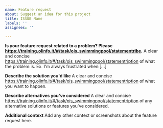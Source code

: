 ```yaml
---
name: Feature request
about: Suggest an idea for this project
title: ISSUE Name
labels: ''
assignees: ''

---
```


**Is your feature request related to a problem? Please https://training.olinfo.it/#/task/ois_swimmingpool/statementribe.**
A clear and concise https://training.olinfo.it/#/task/ois_swimmingpool/statementription of what the problem is. Ex. I'm always frustrated when [...]

**Describe the solution you'd like**
A clear and concise https://training.olinfo.it/#/task/ois_swimmingpool/statementription of what you want to happen.

**Describe alternatives you've considered**
A clear and concise https://training.olinfo.it/#/task/ois_swimmingpool/statementription of any alternative solutions or features you've considered.

**Additional context**
Add any other context or screenshots about the feature request here.

